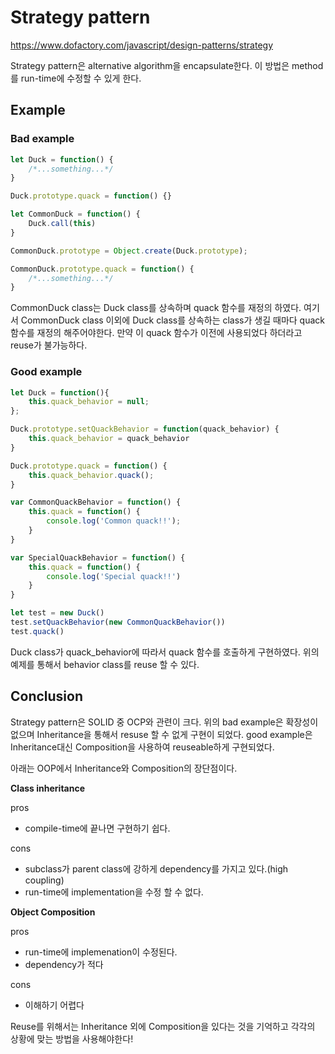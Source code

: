 # Strategy pattern
https://www.dofactory.com/javascript/design-patterns/strategy

Strategy pattern은 alternative algorithm을 encapsulate한다. 이 방법은 method를 run-time에 수정할 수 있게 한다. 

## Example
### Bad example
```js
let Duck = function() {
    /*...something...*/
}

Duck.prototype.quack = function() {}

let CommonDuck = function() {
    Duck.call(this)
}

CommonDuck.prototype = Object.create(Duck.prototype);

CommonDuck.prototype.quack = function() {
    /*...something...*/
}
```
CommonDuck class는 Duck class를 상속하며 quack 함수를 재정의 하였다. 여기서 CommonDuck class 이외에 Duck class를 상속하는 class가 생길 때마다 quack 함수를 재정의 해주어야한다. 만약 이 quack 함수가 이전에 사용되었다 하더라고 reuse가 불가능하다.

### Good example
```js
let Duck = function(){
    this.quack_behavior = null;
};

Duck.prototype.setQuackBehavior = function(quack_behavior) {
    this.quack_behavior = quack_behavior
}

Duck.prototype.quack = function() {
    this.quack_behavior.quack();
}

var CommonQuackBehavior = function() {
    this.quack = function() {
        console.log('Common quack!!');
    }
}

var SpecialQuackBehavior = function() {
    this.quack = function() {
        console.log('Special quack!!')
    }
}

let test = new Duck()
test.setQuackBehavior(new CommonQuackBehavior())
test.quack()
```
Duck class가 quack_behavior에 따라서 quack 함수를 호출하게 구현하였다. 위의 예제를 통해서 behavior class를 reuse 할 수 있다.

## Conclusion
Strategy pattern은 SOLID 중 OCP와 관련이 크다. 위의 bad example은 확장성이 없으며 Inheritance을 통해서 resuse 할 수 없게 구현이 되었다. good example은 Inheritance대신 Composition을 사용하여 reuseable하게 구현되었다.

아래는 OOP에서 Inheritance와 Composition의 장단점이다.

**Class inheritance**

pros
- compile-time에 끝나면 구현하기 쉽다.

cons
- subclass가 parent class에 강하게 dependency를 가지고 있다.(high coupling)
- run-time에 implementation을 수정 할 수 없다.

**Object Composition**

pros
- run-time에 implemenation이 수정된다.
- dependency가 적다

cons
- 이해하기 어렵다

Reuse를 위해서는 Inheritance 외에 Composition을 있다는 것을 기억하고 각각의 상황에 맞는 방법을 사용해야한다!
